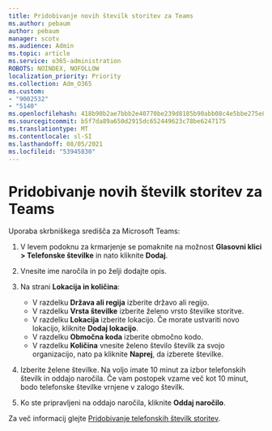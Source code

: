 ```yaml
---
title: Pridobivanje novih številk storitev za Teams
ms.author: pebaum
author: pebaum
manager: scotv
ms.audience: Admin
ms.topic: article
ms.service: o365-administration
ROBOTS: NOINDEX, NOFOLLOW
localization_priority: Priority
ms.collection: Adm_O365
ms.custom:
- "9002532"
- "5140"
ms.openlocfilehash: 418b90b2ae7bbb2e40770be239d8185b90abb08c4e5bbe275e80f64966e97413
ms.sourcegitcommit: b5f7da89a650d2915dc652449623c78be6247175
ms.translationtype: MT
ms.contentlocale: sl-SI
ms.lasthandoff: 08/05/2021
ms.locfileid: "53945830"
---
```

# <a name="get-new-service-numbers-for-teams"></a>Pridobivanje novih številk storitev za Teams

Uporaba skrbniškega središča za Microsoft Teams:

1. V levem podoknu za krmarjenje se pomaknite na možnost **Glasovni klici > Telefonske številke** in nato kliknite **Dodaj**.
2. Vnesite ime naročila in po želji dodajte opis.
3. Na strani **Lokacija in količina**:

    - V razdelku **Država ali regija** izberite državo ali regijo.
    - V razdelku **Vrsta številke** izberite želeno vrsto številke storitve.
    - V razdelku **Lokacija** izberite lokacijo. Če morate ustvariti novo lokacijo, kliknite **Dodaj lokacijo**.
    - V razdelku **Območna koda** izberite območno kodo.
    - V razdelku **Količina** vnesite želeno število številk za svojo organizacijo, nato pa kliknite **Naprej**, da izberete številke.
    
4. Izberite želene številke. Na voljo imate 10 minut za izbor telefonskih številk in oddajo naročila. Če vam postopek vzame več kot 10 minut, bodo telefonske številke vrnjene v zalogo številk.
5. Ko ste pripravljeni na oddajo naročila, kliknite **Oddaj naročilo**.

Za več informacij glejte [Pridobivanje telefonskih številk storitev](https://docs.microsoft.com/microsoftteams/getting-service-phone-numbers).
